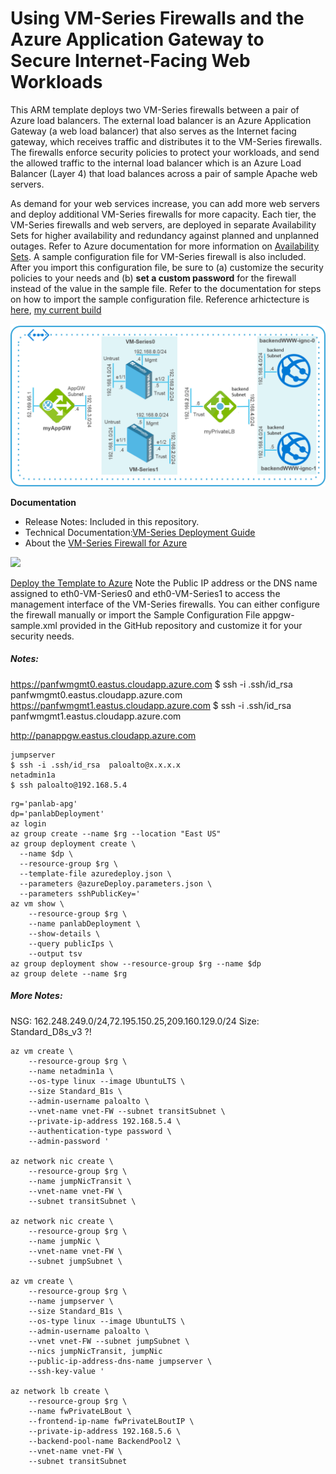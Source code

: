# Using VM-Series Firewalls and the Azure Application Gateway to Secure Internet-Facing Web Workloads
This ARM template deploys two VM-Series firewalls between a pair of Azure load balancers. The external load balancer is an Azure Application Gateway (a web load balancer) that also serves as the Internet facing gateway, which  receives traffic and distributes it to the VM-Series firewalls. The firewalls enforce security policies to protect your workloads, and send the allowed traffic to the internal load balancer which is an Azure Load Balancer (Layer 4) that load balances across a pair of sample Apache web servers. 


As demand for your web services increase, you can add more web servers and deploy additional VM-Series firewalls for more capacity. Each tier, the VM-Series firewalls and web servers, are deployed in separate Availability Sets for higher availability and redundancy against planned and unplanned outages. Refer to Azure documentation for more information on [Availability Sets](https://docs.microsoft.com/en-us/azure/virtual-machines/virtual-machines-linux-manage-availability). A sample configuration file for VM-Series firewall is also included. After you import this configuration file, be sure to (a) customize the security policies to your needs and (b) <b>set a custom password</b> for the firewall instead of the value in the sample file. Refer to the documentation for steps on how to import the sample configuration file. Reference arhictecture is [here](https://www.paloaltonetworks.com/documentation/80/virtualization/virtualization/set-up-the-vm-series-firewall-on-azure/deploy-the-vm-series-and-azure-application-gateway-template/vm-series-and-azure-application-gateway-template), [my current build](https://goo.gl/sd4nvf)

 
![Topology](azure_alb_template_topology.png) 

**Documentation**
* Release Notes: Included in this repository.
* Technical Documentation:[VM-Series Deployment Guide](https://www.paloaltonetworks.com/documentation/71/virtualization/virtualization/set-up-the-vm-series-firewall-in-azure/deploy-the-vm-series-and-azure-application-gateway-template.html)
* About the [VM-Series Firewall for Azure](https://azure.paloaltonetworks.com)

[<img src="http://azuredeploy.net/deploybutton.png"/>](https://portal.azure.com/#create/Microsoft.Template/uri/https%3A%2F%2Fraw.githubusercontent.com%2FIrekRomaniuk%2Fazure%2Fmaster%2Fpan-applicationgateway%2Fazuredeploy.json)

[Deploy the Template to Azure](https://www.paloaltonetworks.com/documentation/80/virtualization/virtualization/set-up-the-vm-series-firewall-on-azure/deploy-the-vm-series-and-azure-application-gateway-template/start-using-the-vm-series--azure-application-gateway-template/deploy-the-template-to-azure#id2d3b5321-8303-4995-be66-c26522cf2074)
Note the Public IP address or the DNS name assigned to eth0-VM-Series0 and eth0-VM-Series1 to access the management interface of the VM-Series firewalls.
You can either configure the firewall manually or import the Sample Configuration File appgw-sample.xml provided in the GitHub repository and customize it for your security needs.

##### Notes:

https://panfwmgmt0.eastus.cloudapp.azure.com 
$ ssh -i .ssh/id_rsa panfwmgmt0.eastus.cloudapp.azure.com
https://panfwmgmt1.eastus.cloudapp.azure.com
$ ssh -i .ssh/id_rsa panfwmgmt1.eastus.cloudapp.azure.com


http://panappgw.eastus.cloudapp.azure.com

```
jumpserver
$ ssh -i .ssh/id_rsa  paloalto@x.x.x.x 
netadmin1a
$ ssh paloalto@192.168.5.4
```

```
rg='panlab-apg'
dp='panlabDeployment'
az login
az group create --name $rg --location "East US"
az group deployment create \
  --name $dp \
  --resource-group $rg \
  --template-file azuredeploy.json \
  --parameters @azureDeploy.parameters.json \
  --parameters sshPublicKey='
az vm show \
    --resource-group $rg \
    --name panlabDeployment \
    --show-details \
    --query publicIps \
    --output tsv  
az group deployment show --resource-group $rg --name $dp   
az group delete --name $rg    
```
##### More Notes:
NSG: 162.248.249.0/24,72.195.150.25,209.160.129.0/24
Size: Standard_D8s_v3 ?!

```
az vm create \
    --resource-group $rg \
    --name netadmin1a \
    --os-type linux --image UbuntuLTS \
    --size Standard_B1s \
    --admin-username paloalto \
    --vnet-name vnet-FW --subnet transitSubnet \
    --private-ip-address 192.168.5.4 \
    --authentication-type password \
    --admin-password '

az network nic create \
    --resource-group $rg \
    --name jumpNicTransit \
    --vnet-name vnet-FW \
    --subnet transitSubnet \

az network nic create \
    --resource-group $rg \
    --name jumpNic \
    --vnet-name vnet-FW \
    --subnet jumpSubnet \   

az vm create \
    --resource-group $rg \
    --name jumpserver \
    --size Standard_B1s \
    --os-type linux --image UbuntuLTS \
    --admin-username paloalto \
    --vnet vnet-FW --subnet jumpSubnet \
    --nics jumpNicTransit, jumpNic
    --public-ip-address-dns-name jumpserver \
    --ssh-key-value '

az network lb create \
    --resource-group $rg \
    --name fwPrivateLBout \
    --frontend-ip-name fwPrivateLBoutIP \
    --private-ip-address 192.168.5.6 \
    --backend-pool-name BackendPool2 \
    --vnet-name vnet-FW \
    --subnet transitSubnet    
```
